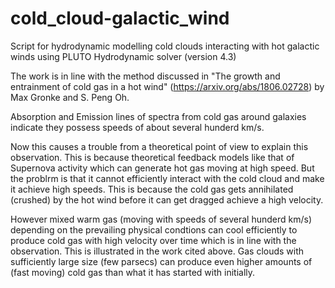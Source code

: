 # cold_cloud-galactic_wind
Script for hydrodynamic modelling cold clouds interacting with hot galactic winds using PLUTO Hydrodynamic solver (version 4.3)

The work is in line with the method discussed in "The growth and entrainment of cold gas in a hot wind" (https://arxiv.org/abs/1806.02728) by Max Gronke and S. Peng Oh.

Absorption and Emission lines of spectra from cold gas around galaxies indicate they possess speeds of about several hunderd km/s. 

Now this causes a trouble from a theoretical point of view to explain this observation. This is because theoretical feedback models like that of Supernova activity which can generate hot gas moving at high speed. But the problrm is that it cannot efficiently interact with the cold cloud and make it achieve high speeds. This is because the cold gas gets annihilated (crushed) by the hot wind before it can get dragged achieve a high velocity. 

However mixed warm gas (moving with speeds of several hunderd km/s) depending on the prevailing physical condtions can cool efficiently to produce cold gas with high velocity over time which is in line with the observation. This is illustrated in the work cited above. Gas clouds with sufficiently large size (few parsecs) can produce even higher amounts of (fast moving) cold gas than what it has started with initially.

